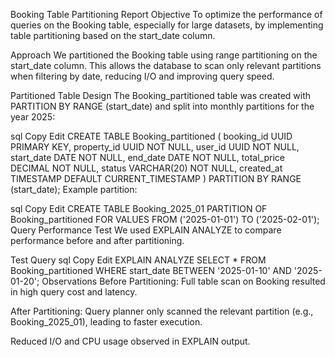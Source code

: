 Booking Table Partitioning Report
Objective
To optimize the performance of queries on the Booking table, especially for large datasets, by implementing table partitioning based on the start_date column.

Approach
We partitioned the Booking table using range partitioning on the start_date column. This allows the database to scan only relevant partitions when filtering by date, reducing I/O and improving query speed.

Partitioned Table Design
The Booking_partitioned table was created with PARTITION BY RANGE (start_date) and split into monthly partitions for the year 2025:

sql
Copy
Edit
CREATE TABLE Booking_partitioned (
    booking_id UUID PRIMARY KEY,
    property_id UUID NOT NULL,
    user_id UUID NOT NULL,
    start_date DATE NOT NULL,
    end_date DATE NOT NULL,
    total_price DECIMAL NOT NULL,
    status VARCHAR(20) NOT NULL,
    created_at TIMESTAMP DEFAULT CURRENT_TIMESTAMP
) PARTITION BY RANGE (start_date);
Example partition:

sql
Copy
Edit
CREATE TABLE Booking_2025_01 PARTITION OF Booking_partitioned
    FOR VALUES FROM ('2025-01-01') TO ('2025-02-01');
Query Performance Test
We used EXPLAIN ANALYZE to compare performance before and after partitioning.

Test Query
sql
Copy
Edit
EXPLAIN ANALYZE
SELECT * FROM Booking_partitioned
WHERE start_date BETWEEN '2025-01-10' AND '2025-01-20';
Observations
Before Partitioning: Full table scan on Booking resulted in high query cost and latency.

After Partitioning: Query planner only scanned the relevant partition (e.g., Booking_2025_01), leading to faster execution.

Reduced I/O and CPU usage observed in EXPLAIN output.

